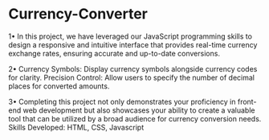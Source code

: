 # Currency-Converter

1• In this project, we have leveraged our JavaScript programming
skills to design a responsive and intuitive interface that provides
real-time currency exchange rates, ensuring accurate and
up-to-date conversions.

2• Currency Symbols: Display currency symbols alongside currency
codes for clarity. Precision Control: Allow users to specify the
number of decimal places for converted amounts.


3• Completing this project not only demonstrates your proficiency in
front-end web development but also showcases your ability to
create a valuable tool that can be utilized by a broad audience for
currency conversion needs.
Skills Developed: HTML, CSS, Javascript
